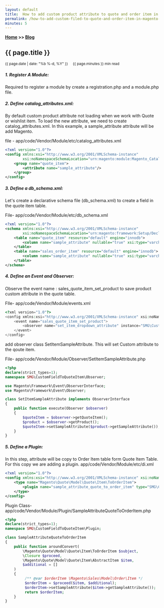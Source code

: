 ```yaml
---
layout: default
title:  How to add custom product attribute to quote and order item in Magento 2
permalink: /how-to-add-custom-filed-to-quote-and-order-item-in-magento-2.html
minutes: 5
---
```

**[Home](https://supravatm.github.io/) >> [Blog](/blogs.html)**

##  {{ page.title }}

<small>
    <i class="fa-regular fa-calendar"></i> {{ page.date | date: "%b %-d, %Y" }}  &nbsp; &nbsp;
    <i class="fa-regular fa-clock"></i> {{ page.minutes }} min read
</small>


##### 1. Register A Module: 
 Required to register a module by create a <span class="inlinecode">registration.php</span> and a <span class="inlinecode">module.php</span> file.

#####  2. Define catalog_attributes.xml: 

<p>By default custom product attribute not loading when we work with Quote or wishlist item. To load the new attribute, we need to create <span class="inlinecode">catalog_attributes.xml</span>. In this example, a <span class="inlinecode">sample_attribute</span> attribute will be add Magento.</p>

file - <span class="inlinecode">app/code/Vendor/Module/etc/catalog_attributes.xml</span>
```xml
<?xml version="1.0"?>
<config xmlns:xsi="http://www.w3.org/2001/XMLSchema-instance" 
        xsi:noNamespaceSchemaLocation="urn:magento:module:Magento_Catalog:etc/catalog_attributes.xsd">
    <group name="quote_item">
        <attribute name="sample_attribute"/>
    </group>
</config>
```


#####  3. Define a db_schema.xml:
Let's create a declarative schema file (db_schema.xml) to create a field in the quote item table.

File- <span class="inlinecode">app/code/Vendor/Module/etc/db_schema.xml</span>

```xml
<?xml version="1.0"?>
<schema xmlns:xsi="http://www.w3.org/2001/XMLSchema-instance"
        xsi:noNamespaceSchemaLocation="urn:magento:framework:Setup/Declaration/Schema/etc/schema.xsd">
    <table name="quote_item" resource="default" engine="innodb">
        <column name="sample_attribute" nullable="true" xsi:type="varchar" length="100" comment="sample attribute"/>
    </table>
    <table name="sales_order_item" resource="default" engine="innodb">
        <column name="sample_attribute" nullable="true" xsi:type="varchar" length="100" comment="sample attribute"/>
    </table>
</schema>
```

##### 4. Define an Event and Observer:

Observe the event name : <span class="inlinecode">sales_quote_item_set_product</span> to save product custom attribute in the quote table.

FIle- <span class="inlinecode">app/code/Vendor/Module/events.xml</span>

```php
<?xml version="1.0"?>
<config xmlns:xsi="http://www.w3.org/2001/XMLSchema-instance" xsi:noNamespaceSchemaLocation="urn:magento:framework:Event/etc/events.xsd">
    <event name="sales_quote_item_set_product">
        <observer name="set_item_dropdown_attribute" instance="SMG\CustomFieldToQuoteItem\Observer\SetItemSampleAttribute" />
    </event>
</config>
```

add observer class <span class="inlinecode">SetItemSampleAttribute</span>. This will set Custom attribute to the qoute item.

File- <span class="inlinecode">app/code/Vendor/Module/Observer/SetItemSampleAttribute.php</span>

```php
<?php
declare(strict_types=1);
namespace SMG\CustomFieldToQuoteItem\Observer;

use Magento\Framework\Event\ObserverInterface;
use Magento\Framework\Event\Observer;

class SetItemSampleAttribute implements ObserverInterface
{
    public function execute(Observer $observer)
    {
        $quoteItem = $observer->getQuoteItem();
        $product = $observer->getProduct();
        $quoteItem->setSampleAttribute($product->getSampleAttribute());
    }
}
```

##### 5. Define a Plugin:

In this step, attribute will be copy to Order Item table form Quote Item Table. For this copy we are adding a plugin. 
<span class="inlinecode">app/code/Vendor/Module/etc/di.xml</span>
```xml
<?xml version="1.0"?>
<config xmlns:xsi="http://www.w3.org/2001/XMLSchema-instance" xsi:noNamespaceSchemaLocation="urn:magento:framework:ObjectManager/etc/config.xsd">
    <type name="Magento\Quote\Model\Quote\Item\ToOrderItem">
        <plugin name="sample_attribute_quote_to_order_item" type="SMG\CustomFieldToQuoteItem\Plugin\SampleAttributeQuoteToOrderItem"/>
    </type>
</config>
```

Plugin Class- <span class="inlinecode">app/code/Vendor/Module/Plugin/SampleAttributeQuoteToOrderItem.php</span> 

```php
<?php
declare(strict_types=1);
namespace SMG\CustomFieldToQuoteItem\Plugin;

class SampleAttributeQuoteToOrderItem
{
    public function aroundConvert(
        \Magento\Quote\Model\Quote\Item\ToOrderItem $subject, 
        \Closure $proceed, 
        \Magento\Quote\Model\Quote\Item\AbstractItem $item,
        $additional = []
    )
    {
         /** @var $orderItem \Magento\Sales\Model\Order\Item */
         $orderItem = $proceed($item, $additional);
         $orderItem->setSampleAttribute($item->getSampleAttribute());
         return $orderItem;
    }
}
```